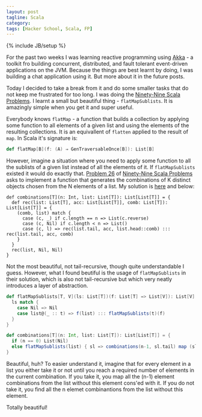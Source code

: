 ```yaml
---
layout: post
tagline: Scala
category: 
tags: [Hacker School, Scala, FP]
---
```

{% include JB/setup %}


For the past two weeks I was learning reactive programming using [Akka](http://akka.io/) - a toolkit fro building concurrent, distributed, and fault tolerant event-driven applications on the JVM. Because the things are best learnt by doing, I was building a chat application using it. But more about it in the future posts.

Today I decided to take a break from it and do some smaller tasks that do not keep me frustrated for too long. I was doing the [Ninety-Nine Scala Problems](http://aperiodic.net/phil/scala/s-99/). I learnt a small but beautiful thing - `flatMapSublists`. It is amazingly simple when you get it and super useful.

Everybody knows `flatMap` - a function that builds a collection by applying some function to all elements of a given list and using the elements of the resulting collections. It is an equivallent of `flatten` applied to the result of `map`. In Scala it's signature is:

```Scala
def flatMap[B](f: (A) ⇒ GenTraversableOnce[B]): List[B]
```

However, imagine a situation where you need to apply some function to all the sublists of a given list instead of all the elements of it. If `flatMapSublists` existed it would do exactly that. [Problem 26](http://aperiodic.net/phil/scala/s-99/#p26) of [Ninety-Nine Scala Problems](http://aperiodic.net/phil/scala/s-99/) asks to implement a function that generates the combinations of K distinct objects chosen from the N elements of a list. My solution is [here](https://github.com/laurita/NinetyNineScalaProblems/blob/master/src/main/scala/problems/P26.scala) and below:

```
def combinations[T](n: Int, list: List[T]): List[List[T]] = {
  def rec(list: List[T], acc: List[List[T]], comb: List[T]): List[List[T]] = {
    (comb, list) match {
      case (c, _) if c.length == n => List(c.reverse)
      case (c, Nil) if c.length < n => List()
      case (c, l) => rec(list.tail, acc, list.head::comb) ::: rec(list.tail, acc, comb)
    }
  }
  rec(list, Nil, Nil)
}
```

Not the most beautiful, not tail-recursive, though quite understandable I guess. However, what I found beutiful is the usage of `flatMapSublists` in their solution, which is also not tail-recursive but which very neatly introduces a layer of abstraction.

```Scala
def flatMapSublists[T, V](ls: List[T])(f: List[T] => List[V]): List[V] = {
  ls match {
    case Nil => Nil
    case list@(_ :: t) => f(list) ::: flatMapSublists(t)(f)
  }
}

def combinations[T](n: Int, list: List[T]): List[List[T]] = {
  if (n == 0) List(Nil)
  else flatMapSublists(list) { sl => combinations(n-1, sl.tail) map (sl.head :: _) }
}
```

Beautiful, huh? To easier understand it, imagine that for every element in a list you either take it or not until you reach a required number of elements in the current combination. If you take it, you map all the (n-1) element combinations from the list without this element cons'ed with it. If you do not take it, you find all the n elemet combinantions from the list without this element.

Totally beautiful!